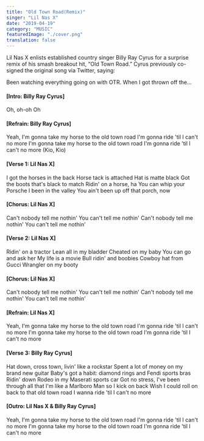 ```yaml
---
title: "Old Town Road(Remix)"
singer: "Lil Nas X"
date: "2019-04-19"
category: "MUSIC"
featuredImage: "./cover.png"
translation: false
---
```


Lil Nas X enlists established country singer Billy Ray Cyrus for a surprise remix of his smash breakout hit, “Old Town Road.” Cyrus previously co-signed the original song via Twitter, saying:

Been watching everything going on with OTR. When I got thrown off the…

#### [Intro: Billy Ray Cyrus]

Oh, oh-oh
Oh

#### [Refrain: Billy Ray Cyrus]

Yeah, I'm gonna take my horse to the old town road
I'm gonna ride 'til I can't no more
I'm gonna take my horse to the old town road
I'm gonna ride 'til I can't no more
(Kio, Kio)

#### [Verse 1: Lil Nas X]

I got the horses in the back
Horse tack is attached
Hat is matte black
Got the boots that's black to match
Ridin' on a horse, ha
You can whip your Porsche
I been in the valley
You ain't been up off that porch, now

#### [Chorus: Lil Nas X]

Can't nobody tell me nothin'
You can't tell me nothin'
Can't nobody tell me nothin'
You can't tell me nothin'

#### [Verse 2: Lil Nas X]

Ridin' on a tractor
Lean all in my bladder
Cheated on my baby
You can go and ask her
My life is a movie
Bull ridin' and boobies
Cowboy hat from Gucci
Wrangler on my booty

#### [Chorus: Lil Nas X]

Can't nobody tell me nothin'
You can't tell me nothin'
Can't nobody tell me nothin'
You can't tell me nothin'

#### [Refrain: Lil Nas X]

Yeah, I'm gonna take my horse to the old town road
I'm gonna ride 'til I can't no more
I'm gonna take my horse to the old town road
I'm gonna ride 'til I can't no more

#### [Verse 3: Billy Ray Cyrus]

Hat down, cross town, livin' like a rockstar
Spent a lot of money on my brand new guitar
Baby's got a habit: diamond rings and Fendi sports bras
Ridin' down Rodeo in my Maserati sports car
Got no stress, I've been through all that
I'm like a Marlboro Man so I kick on back
Wish I could roll on back to that old town road
I wanna ride 'til I can't no more

#### [Outro: Lil Nas X & Billy Ray Cyrus]

Yeah, I'm gonna take my horse to the old town road
I'm gonna ride 'til I can't no more
I'm gonna take my horse to the old town road
I'm gonna ride 'til I can't no more
